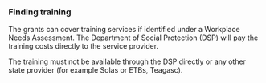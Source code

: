 ###  **Finding training**

The grants can cover training services if identified under a Workplace Needs
Assessment. The Department of Social Protection (DSP) will pay the training
costs directly to the service provider.

The training must not be available through the DSP directly or any other state
provider (for example Solas or ETBs, Teagasc).
